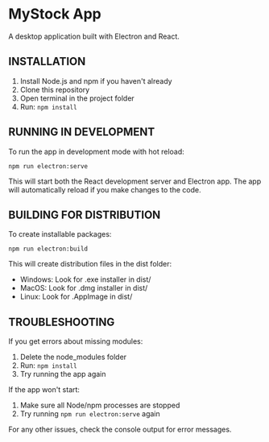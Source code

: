 # MyStock App

A desktop application built with Electron and React.

## INSTALLATION

1. Install Node.js and npm if you haven't already
2. Clone this repository
3. Open terminal in the project folder
4. Run: `npm install`

## RUNNING IN DEVELOPMENT
To run the app in development mode with hot reload:

`npm run electron:serve`

This will start both the React development server and Electron app. The app will automatically reload if you make changes to the code.

## BUILDING FOR DISTRIBUTION 
To create installable packages:

`npm run electron:build`

This will create distribution files in the dist folder:
- Windows: Look for .exe installer in dist/
- MacOS: Look for .dmg installer in dist/
- Linux: Look for .AppImage in dist/

## TROUBLESHOOTING
If you get errors about missing modules:
1. Delete the node_modules folder
2. Run: `npm install`
3. Try running the app again

If the app won't start:
1. Make sure all Node/npm processes are stopped
2. Try running `npm run electron:serve` again

For any other issues, check the console output for error messages.
